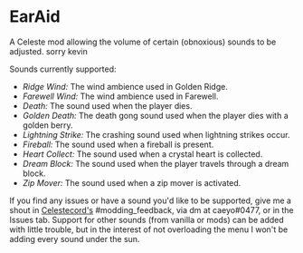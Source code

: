 # EarAid
A Celeste mod allowing the volume of certain (obnoxious) sounds to be adjusted. sorry kevin

Sounds currently supported:
- *Ridge Wind:* The wind ambience used in Golden Ridge.
- *Farewell Wind:* The wind ambience used in Farewell.
- *Death:* The sound used when the player dies.
- *Golden Death:* The death gong sound used when the player dies with a golden berry.
- *Lightning Strike:* The crashing sound used when lightning strikes occur.
- *Fireball:* The sound used when a fireball is present.
- *Heart Collect:* The sound used when a crystal heart is collected.
- *Dream Block:* The sound used when the player travels through a dream block.
- *Zip Mover:* The sound used when a zip mover is activated.

If you find any issues or have a sound you'd like to be supported, give me a shout in [Celestecord's](https://discord.gg/celeste) #modding_feedback, via dm at caeyo#0477, or in the Issues tab.
Support for other sounds (from vanilla or mods) can be added with little trouble, but in the interest of not overloading the menu I won't be adding every sound under the sun.